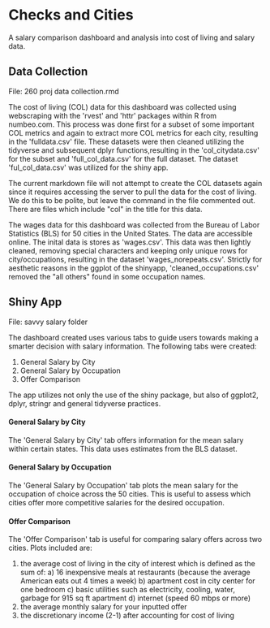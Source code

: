 # Checks and Cities
A salary comparison dashboard and analysis into cost of living and salary data. 


## Data Collection
File: 260 proj data collection.rmd

The cost of living (COL) data for this dashboard was collected using webscraping with the 'rvest' and 'httr' packages within R from numbeo.com. This process was done first for a subset of some important COL metrics and again to extract more COL metrics for each city, resulting in the 'fulldata.csv' file. These datasets were then cleaned utilizing the tidyverse and subsequent dplyr functions,resulting in the 'col_citydata.csv' for the subset and 'full_col_data.csv' for the full dataset. The dataset 'ful_col_data.csv' was utilized for the shiny app.

The current markdown file will not attempt to create the COL datasets again since it requires accessing the server to pull the data for the cost of living. We do this to be polite, but leave the command in the file commented out. There are files which include "col" in the title for this data.

The wages data for this dashboard was collected from the Bureau of Labor Statistics (BLS) for 50 cities in the United States. The data are accessible online. The inital data is stores as 'wages.csv'. This data was then lightly cleaned, removing special characters and keeping only unique rows for city/occupations, resulting in the dataset 'wages_norepeats.csv'. Strictly for aesthetic reasons in the ggplot of the shinyapp, 'cleaned_occupations.csv' removed the "all others" found in some occupation names.

## Shiny App
File: savvy salary folder

The dashboard created uses various tabs to guide users towards making a smarter decision with salary information. The following tabs were created:
1.	General Salary by City
2.	General Salary by Occupation
3.	Offer Comparison

The app utilizes not only the use of the shiny package, but also of ggplot2, dplyr, stringr and general tidyverse practices.

#### General Salary by City
The 'General Salary by City' tab offers information for the mean salary within certain states. This data uses estimates from the BLS dataset.

#### General Salary by Occupation
The 'General Salary by Occupation' tab plots the mean salary for the occupation of choice across the 50 cities. This is useful to assess which cities offer more competitive salaries for the desired occupation.

#### Offer Comparison
The 'Offer Comparison' tab is useful for comparing salary offers across two cities. Plots included are:
1.	the average cost of living in the city of interest which is defined as the sum of:
a) 16 inexpensive meals at restaurants (because the average American eats out 4 times a week)
b) apartment cost in city center for one bedroom
c) basic utilities such as electricity, cooling, water, garbage for 915 sq ft apartment
d) internet (speed 60 mbps or more)
2.	the average monthly salary for your inputted offer
3.	the discretionary income (2-1) after accounting for cost of living
